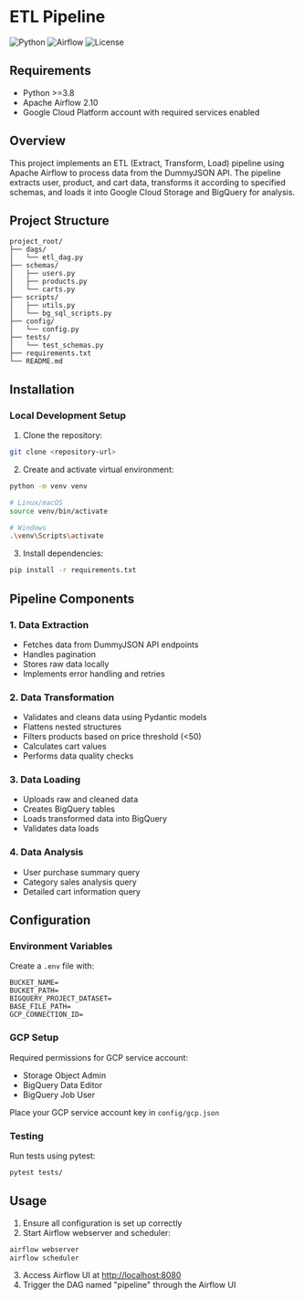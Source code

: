 # ETL Pipeline

![Python](https://img.shields.io/badge/python-3.8%2B-blue)
![Airflow](https://img.shields.io/badge/apache--airflow-2.10-orange)
![License](https://img.shields.io/badge/license-MIT-green)

## Requirements

- Python >=3.8
- Apache Airflow 2.10
- Google Cloud Platform account with required services enabled

## Overview

This project implements an ETL (Extract, Transform, Load) pipeline using Apache Airflow to process data from the DummyJSON API. The pipeline extracts user, product, and cart data, transforms it according to specified schemas, and loads it into Google Cloud Storage and BigQuery for analysis.

## Project Structure

```
project_root/
├── dags/
│   └── etl_dag.py
├── schemas/
│   ├── users.py
│   ├── products.py
│   └── carts.py
├── scripts/
│   ├── utils.py
│   └── bg_sql_scripts.py
├── config/
│   └── config.py
├── tests/
│   └── test_schemas.py
├── requirements.txt
└── README.md
```

## Installation

### Local Development Setup

1. Clone the repository:

```bash
git clone <repository-url>
```

2. Create and activate virtual environment:

```bash
python -m venv venv

# Linux/macOS
source venv/bin/activate

# Windows
.\venv\Scripts\activate
```

3. Install dependencies:

```bash
pip install -r requirements.txt
```

## Pipeline Components

### 1. Data Extraction

- Fetches data from DummyJSON API endpoints
- Handles pagination
- Stores raw data locally
- Implements error handling and retries

### 2. Data Transformation

- Validates and cleans data using Pydantic models
- Flattens nested structures
- Filters products based on price threshold (<50)
- Calculates cart values
- Performs data quality checks

### 3. Data Loading

- Uploads raw and cleaned data
- Creates BigQuery tables
- Loads transformed data into BigQuery
- Validates data loads

### 4. Data Analysis

- User purchase summary query
- Category sales analysis query
- Detailed cart information query

## Configuration

### Environment Variables

Create a `.env` file with:

```
BUCKET_NAME=
BUCKET_PATH=
BIGQUERY_PROJECT_DATASET=
BASE_FILE_PATH=
GCP_CONNECTION_ID=
```

### GCP Setup

Required permissions for GCP service account:

- Storage Object Admin
- BigQuery Data Editor
- BigQuery Job User

Place your GCP service account key in `config/gcp.json`

### Testing

Run tests using pytest:

```bash
pytest tests/
```

## Usage

1. Ensure all configuration is set up correctly
2. Start Airflow webserver and scheduler:

```bash
airflow webserver
airflow scheduler
```

3. Access Airflow UI at <http://localhost:8080>
4. Trigger the DAG named "pipeline" through the Airflow UI
